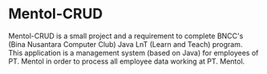 # Mentol-CRUD

Mentol-CRUD is a small project and a requirement to complete BNCC's (Bina Nusantara Computer Club) Java LnT (Learn and Teach) program.\
This application is a management system (based on Java) for employees of PT. Mentol in order to process all employee data working at PT. Mentol.